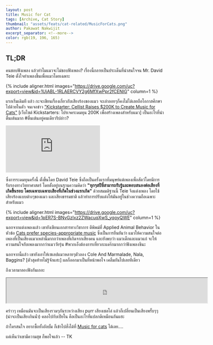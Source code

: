 ```yaml
---
layout: post
title: Music for Cat 
tags: [Archive, Cat Story]
thumbnail: "assets/feats/cat-related/MusicForCats.png"
author: Pakawat Nakwijit
excerpt_separator: <!--more-->
color: rgb(19, 196, 165)
---
```


## TL;DR

คนชอบฟังเพลง แล้วทำไมแมวจะไม่ชอบฟังเพลง? เรื่องนี้กลายเป็นประเด็นที่น่าสนใจจน Mr. David Teie ตั้งใจทำเพลงขึ้นเพื่อแมวโดยเฉพาะ
<!--more-->

{% include aligner.html images="https://drive.google.com/uc?export=view&id=1UjABL-1RLAERCVY2g6MfXwPpr2fCENIG" column=1 %}

แรกเริ่มเดิมที แล้ว กะจะเขียนเรื่องเกี่ยวกับเสียงร้องของแมว จะเล่าลอยๆก็คงไม่ได้เลยถือโอกาสศึกษาไปด้วยในตัว จนเจอข่าว ["Kickstarter: Cellist Raises $200K to Create Music for Cats"](http://www.catster.com/the-scoop/kickstarter-cellist-raises-200k-to-create-music-for-cats) [เว็บไซต์ Kickstarters: โปรเจคระดมทุน 200K เพื่อสร้างเพลงสำหรับแมว] เป็นอะไรที่น่าตื่นเต้นมาก <span class="tag-en">#ตื่นเต้นอยู่คนเดียวรึปล่าว</span>?

<div class="video-container">
    <iframe class="video" src="https://www.youtube.com/embed/XiFt7g4wMhE" frameborder="0" scrolling="no" webkitAllowFullScreen mozallowfullscreen allowFullScreen></iframe>
</div>

ซึ่งการระดมทุนครั้งนี้ ตั้งขึ้นโดย David Teie ซึ่งถือเป็นครั้งแรกที่มนุษย์แต่เพลงเพื่อสัตว์โดยมีการรับรองทางวิทยาศาสตร์ โดยตั้งอยู่บนฐานความคิดว่า **"ทุกๆสปีซี่สามารถรับรู้และตอบสนองต่อเสียงที่เกิดขึ้นรอบ โดยเฉพาะเฉพาะเสียงที่เกิดในช่วงแรกเกิด"** ด้วยสมมติฐานนี้ Teie จึงแต่งเพลง โดยใช้เสียงร้องแบบต่างๆของแมว และเสียงธรรมชาติ แล้วทำการปรับแต่งให้มันอยู่ในช่วงความถือเฉพาะสำหรับแมว

{% include aligner.html images="https://drive.google.com/uc?export=view&id=1pER7S-BNvGzIxz2ZWacuqXwS_yqoyQWE" column=1 %}

นอกจากแต่งเพลงแล้ว เขายังเขียนเอกสารทางวิชาการ ตีพิพม์ที่ Applied Animal Behavior ในหัวข้อ [Cats prefer species-appropriate music](http://www.appliedanimalbehaviour.com/article/S0168-1591%2815%2900060-X/abstract) ซึ่งเป็นการยืนยันว่า แมวให้ความสนใจต่อเพลงที่เป็นเสียงแมวเหล่านี้มากกว่าเพลงที่เกิดจากเสียงคน และยังพบว่า แมวเด็กและแมวแก่ จะให้ความสนใจกับเพลงมากกว่าแมววัยรุ่น <span class="tag-en">#พวกเอ็งต้องการเที่ยวกะแดร๊กมากกว่าฟังเพลงซินะ</span>

นอกจากนี้แล้ว เขายังเอาให้เซเลปแมวหลายๆตัวลอง Cole And Marmalade, Nala, Baggins? [ตัวสุดท้ายไม่รู้จักแฮะ] ผลก็ออกมาเป็นที่หน้าพอใจ เคลิ้มกันไปเลยทีเดียว



ถึงเวลามาลองฟังกันเถอะ

<iframe src="https://drive.google.com/file/d/17ID2fl8RGBsLzV_EY3xi29dpoe2iZ9BA/preview" width="640" height="80"></iframe>

คร่าวๆ เหมือนมันจะเป็นเสียงรวมๆกันระหว่างเสียง purr เสียงเชลโล่ แล้วก็เปลี่ยนเป็นเสียงพรั๊บๆๆ (น่าจะเป็นเสียงกินน้ำ) คลอไปกับเปียโน คือเป็นอะไรที่แปลกดีเหมือนกันแฮะ

ถ้าใครสนใจ อยากซื้อทั้งอัลบั้ม ก็เข้าไปสั่งได้ที่ [Music for cats](http://www.musicforcats.com/) ได้เลย....

<div class="blockquote">

แค่เห็นว่าเขามีความสุข ก็พอใจแล้ว
-- TK</div>

